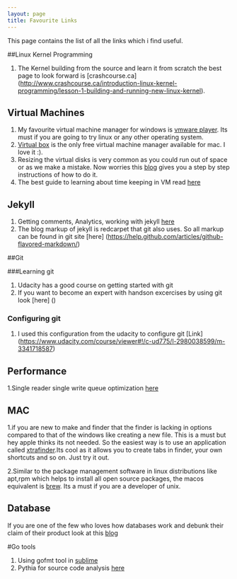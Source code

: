 ```yaml
---
layout: page
title: Favourite Links
---
```

This page contains the list of all the links which i find useful.

##Linux Kernel Programming

1. The Kernel building from the source  and learn it from scratch the best page to look forward is [crashcourse.ca] (http://www.crashcourse.ca/introduction-linux-kernel-programming/lesson-1-building-and-running-new-linux-kernel). 

## Virtual Machines

1. My favourite virtual machine manager for windows is [vmware player](http://www.vmware.com/products/player). Its must if you are going to try linux or any other operating system.
2. [Virtual box](https://www.virtualbox.org/) is the only free virtual machine manager available for mac. I love it :).
3. Resizing the virtual disks is very common as you could run out of space or as we make a mistake. Now worries this [blog](http://trivialproof.blogspot.ca/2011/01/resizing-virtualbox-virtual-hard-disk.html) gives you a step by step instructions of how to do it.
4. The best guide to learning about time keeping in VM read [here](http://www.vmware.com/files/pdf/Timekeeping-In-VirtualMachines.pdf)

## Jekyll

1. Getting comments, Analytics,  working with jekyll [here](http://joshualande.com/jekyll-github-pages-poole/)
2. The blog markup of jekyll is redcarpet that git also uses. So all markup can be found in git site [here] (https://help.github.com/articles/github-flavored-markdown/)

##Git 

###Learning git
1. Udacity has a good course on getting started with git 
2. If you want to become an expert with handson excercises by using git look [here] ()


### Configuring git
1. I used this configuration from the udacity to configure git [Link] (https://www.udacity.com/course/viewer#!/c-ud775/l-2980038599/m-3341718587)

## Performance 

1.Single reader single write queue optimization [here](https://skillsmatter.com/skillscasts/6163-high-performance-single-producer-single-consumer-in-memory-queue)

## MAC

1.if you are new to make and finder that the finder is lacking in options compared to that of the windows like creating a new file. This is a must but hey apple thinks its not needed. So the easiest way is to use an application called [xtrafinder](http://www.trankynam.com/xtrafinder/).Its cool as it allows you to create tabs in finder, your own shortcuts and so on. Just  try it out.

2.Similar to the package management software in linux distributions like apt,rpm which helps to install all open source packages, the macos equivalent is [brew](http://brew.sh/). Its a must if you are a developer of unix.

## Database

If you are one of the few who loves how databases work and debunk their claim of their product look at this [blog](https://aphyr.com/)


#Go tools

1. Using gofmt tool in [sublime](http://blog.campoy.cat/2013/12/integrating-goimports-with-gosublime-on.html)
2. Pythia for source code analysis [here](https://github.com/fzipp/pythia) 